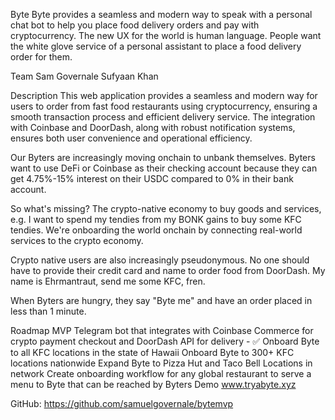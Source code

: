 Byte
Byte provides a seamless and modern way to speak with a personal chat bot to help you place food delivery orders and pay with cryptocurrency. The new UX for the world is human language. People want the white glove service of a personal assistant to place a food delivery order for them.

Team
Sam Governale
Sufyaan Khan

Description
This web application provides a seamless and modern way for users to order from fast food restaurants using cryptocurrency, ensuring a smooth transaction process and efficient delivery service. The integration with Coinbase and DoorDash, along with robust notification systems, ensures both user convenience and operational efficiency.

Our Byters are increasingly moving onchain to unbank themselves. Byters want to use DeFi or Coinbase as their checking account because they can get 4.75%-15% interest on their USDC compared to 0% in their bank account.

So what's missing? The crypto-native economy to buy goods and services, e.g. I want to spend my tendies from my BONK gains to buy some KFC tendies. We're onboarding the world onchain by connecting real-world services to the crypto economy.

Crypto native users are also increasingly pseudonymous. No one should have to provide their credit card and name to order food from DoorDash. My name is Ehrmantraut, send me some KFC, fren.

When Byters are hungry, they say "Byte me" and have an order placed in less than 1 minute.

Roadmap
MVP Telegram bot that integrates with Coinbase Commerce for crypto payment checkout and DoorDash API for delivery - ✅
Onboard Byte to all KFC locations in the state of Hawaii
Onboard Byte to 300+ KFC locations nationwide
Expand Byte to Pizza Hut and Taco Bell Locations in network
Create onboarding workflow for any global restaurant to serve a menu to Byte that can be reached by Byters
Demo
www.tryabyte.xyz

GitHub: https://github.com/samuelgovernale/bytemvp
